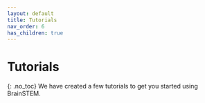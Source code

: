 ```yaml
---
layout: default
title: Tutorials
nav_order: 6
has_children: true
---
```

# Tutorials
{: .no_toc}
We have created a few tutorials to get you started using BrainSTEM.